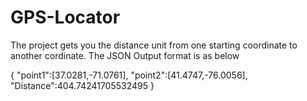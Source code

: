 # GPS-Locator
The project gets you the distance unit from one starting coordinate to another cordinate.
The JSON Output format is as below

{
"point1":[37.0281,-71.0761],
"point2":[41.4747,-76.0056],
"Distance":404.74241705532495
}
